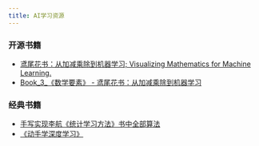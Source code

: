 ```yaml
---
title: AI学习资源
---
```


### 开源书籍
- [鸢尾花书：从加减乘除到机器学习; Visualizing Mathematics for Machine Learning. ](https://github.com/Visualize-ML)
- [Book_3_《数学要素》 - 鸢尾花书：从加减乘除到机器学习](https://github.com/Visualize-ML/Book3_Elements-of-Mathematics)

### 经典书籍
- [手写实现李航《统计学习方法》书中全部算法](https://github.com/Dod-o/Statistical-Learning-Method_Code)
- [《动手学深度学习》](https://github.com/d2l-ai/d2l-zh)
